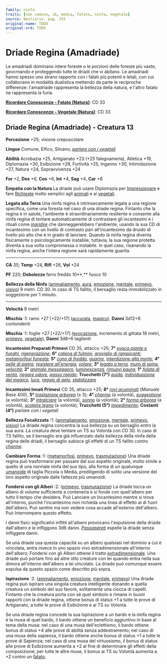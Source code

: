 ```yaml
---
family: ninfa
traits: [non comune, cb, media, fatato, ninfa, vegetale]
source: Bestiario, pag. 255
original-name: TODO
original-srd: TODO
---
```


# Driade Regina (Amadriade)

Le amadriadi dominano intere foreste o le porzioni delle foreste più vaste,
govcrnando e proteggendo tutte le driadi che vi abitano. Le amadriadi hanno
spesso uno strano rapporto con i fatati più potenti e letali, con cui
collaborano in modalità dualistica mettendo da parte le reciproche differenze:
l'amadriade rappresenta la bellezza della natura, e l'altro fatato ne
rappresenta la furia.

**[Ricordare Conoscenze - Fatato (Natura)](/azioni/ricordare-conoscenze)**: CD
33

**[Ricordare Conoscenze - Vegetale (Natura)](/azioni/ricordare-conoscenze)**: CD
33

## Driade Regina (Amadriade) - Creatura 13

**Percezione** +25; visione crepuscolare

**Lingue** Comune, Elfico, Silvano;
_[parlare con i vegetali](/incantesimi/parlare-con-i-vegetali)_

**Abilità** Acrobazia +25, Artigianato +23 (+25 falegnameria), Atletica +19,
Diplomazia +30, Esibizione +28, Furtività +25, Inganno +30, Intimidazione +27,
Natura +24, Sopravvivenza +24

**For** +2, **Des** +6, **Cos** +6, **Int** +4, **Sag** +4, **Car** +8

**Empatia con la Natura** La driade può usare Diplomazia per
[Impressionare](/azioni/impressionare) e fare [Richieste](/azioni/richiedere)
molto semplici agli [animali](/tratti/animale) e ai
[vegetali](/tratti/vegetale).

**Legata alla Terra** Una ninfa regina è intrinsecamente legata a una regione
specifica, come una foresta nel caso di una driade regina. Fintanto che la
regina è in salute, l'ambiente è straordinariamente resiliente e consente alla
ninfa regina di tentare automaticamente di contrastare gli incantesimi e i
rituali come _[inaridire](/incantesimi/rituali)_ che danneggerebbero l'ambiente,
usando la sua CD di incantesimo con un livello di contrasto pari all'incantesimo
da druido di livello più alto che è in grado di lanciare. Quando la ninfa regina
diventa fisicamente o psicologicamente instabile, tuttavia, la sua regione
protetta diventa a sua volta compromessa o instabile. ln quel caso, risanando la
ninfa regina, anche l'intera regione sarà rapidamente guarita.

---

**CA** 35; **Temp** +24, **Rifl** +26, **Vol** +24

**PF** 220; **Debolezze** ferro freddo 10\*\*,\*\* fuoco 10

**Bellezza della Ninfa** ([ammaliamento](/tratti/ammaliamento),
[aura](/tratti/aura), [emozione](/tratti/emozione), [mentale](/tratti/mentale),
[primevo](/tratti/primevo), [visivo](/tratti/visivo)) 9 metri. CD 30. In caso di
TS fallito, il bersaglio resta immobilizzato in soggezione per 1 minuto.

---

**Velocità** 9 metri

**Mischia** :1: ramo +27 \[+22/+17] ([accurata](/tratti/accurata),
[magico](/tratti/magico)), **Danni** 3d12+8 contundenti

**Mischia** :1: foglie +27 \[+22/+17] ([evocazione](/tratti/evocazione),
incremento di gittata 18 metri, [primevo](/tratti/primevo),
[vegetale](/tratti/vegetale)), **Danni** 3d8+6 taglienti

**Incantesimi Preparati Primevi** CD 35, attacco +25; **7°**
_[evoca piante e funghi](/incantesimi/evoca-piante-e-funghi),
[rigenerazione](/incantesimi/rigenerazione)_; **6°**
_[catena di fulmini](/incantesimi/catena-di-fulmini),
[groviglio di rampicanti](/incantesimi/groviglio-di-rampicanti),
[metamorfosi funesta](/incantesimi/metamorfosi-funesta)_; **5°**
_[cono di freddo](/incantesimi/cono-di-freddo), [guarire](/incantesimi/guarire),
[interdizione alla morte](/incantesimi/interdizione-alla-morte)_; **4°**
_[pelle di pietra](/incantesimi/pelle-di-pietra),
[resistere all'energia](/incantesimi/resistere-allenergia),
[volare](/incantesimi/volare)_; **3°**
_[legato a terra](/incantesimi/legato-a-terra),
[muro di spine](/incantesimi/muro-di-spine), [velocità](/incantesimi/velocita)_;
**2°** _[animale messaggero](/incantesimi/animale-messaggero),
[luminescenza](/incantesimi/luminescenza),
[rimuovi paura](/incantesimi/rimuovi-paura)_; **1°**
_[folata di vento](/incantesimi/folata-di-vento),
[negare odore](/incantesimi/negare-odore),
[passo rapido](/incantesimi/passo-rapido)_; **Trucchetti (7°)**
_[guida](/incantesimi/guida),
[individuazione del magico](/incantesimi/individuazione-del-magico),
[luce](/incantesimi/luce), [raggio di gelo](/incantesimi/raggio-di-gelo),
[stabilizzare](/incantesimi/stabilizzare)_

**Incantesimi Innati Primevi** CD 35, attacco +25; **8°**
_[rovi acuminati](/incantesimi/incantesimi-focalizzati)_ (_Manuale Base_ 400),
**5°** _[traslazione arborea](/incantesimi/traslazione-arborea)_ (x 3); **4°**
_[charme](/incantesimi/charme)_ (a volontà),
_[suggestione](/incantesimi/suggestione)_ (a volontà); **3°**
_[intralciare](/incantesimi/intralciare)_ (a volontà),
_[sonno](/incantesimi/sonno)_ (a volontà); **2°**
_[forma arborea](/incantesimi/forma-arborea)_ (a volontà),
_[scolpire legno](/incantesimi/scolpire-legno)_ (a volontà); **Trucchetti (5°)**
_[impedimento](/incantesimi/impedimento)_; **Costanti (4°)** _parlare con i
vegetali_

**Bellezza Focalizzata** :1: ([ammaliamento](/tratti/ammaliamento),
[emozione](/tratti/emozione), [mentale](/tratti/mentale),
[primevo](/tratti/primevo), [visivo](/tratti/visivo)) La driade regina concentra
la sua bellezza su un bersaglio entro la sua aura. La creatura deve tentare un
TS su Volontà con CD 30. ln caso di TS fallito, se il bersaglio era già
influenzato dalla bellezza della ninfa della regina delle driadi, il bersaglio
subisce gli effetti di un TS fallito contro _[charme](/incantesimi/charme)_.

**Cambiare Forma** :1: ([metamorfosi](/tratti/metamorfosi),
[primevo](/tratti/primevo), [trasmutazione](/tratti/trasmutazione)) Una driade
regina può trasformarsi per passare dal suo aspetto originale, molto simile a
quello di una normale ninfa del suo tipo, alla forma di un qualunque
[umanoide](/tratti/umanoide) di taglia Piccola o Media, prediligendo di solito
una versione del loro aspetto originale dalle fattezze più umanoidi.

**Fondersi con gli Alberi** :2: ([primevo](/tratti/primevo),
[trasmutazione](/tratti/trasmutazione)) La driade tocca un albero di volume
sufficiente a contenerla e si fonde con quell'albero per tutto il tempo che
desidera. Può Lanciare un Incantesimo mentre si trova all'interno, purché
l'incantesimo non richieda una linea di effetto al di fuori dell'albero. Può
sentire ma non vedere cosa accade all'esterno dell'albero. Può Interrompere
questo effetto.

I danni fisici significativi inflitti all'albero provocano l'espulsione della
driade dall'albero e le infliggono 3d6 danni.
_[Passapareti](/incantesimi/passapareti)_ espelle la driade senza infliggere
danni.

Se una driade usa questa capacità su un albero qualsiasi nel dominio a cui è
vincolata, entra invece in uno spazio vivo extradimensionale all'interno
dell'albero; Fondersi con gli Alberi ottiene il tratto
[extradimensionale](/tratti/extradimensionale). Una driade può portare fino ad
altre otto creature con lei quando entra nella sua dimora all'interno
dell'albero a lei vincolato. La driade può comunque essere espulsa da questo
spazio come descritto più sopra.

**Ispirazione** :2: ([ammaliamento](/tratti/ammaliamento),
[emozione](/tratti/emozione), [mentale](/tratti/mentale),
[primevo](/tratti/primevo)) Una driade regina può ispirare una singola creatura
intelligente donando a quella creatura un simbolo del suo favore, solitamente
una ciocca di capelli. Fintanto che la creatura porta con sé quel simbolo e
rimane in buoni rapporti con la driade regina, ottiene bonus di status +1 a
tutte le prove di Artigianato, a tutte le prove di Esibizione e ai TS su
Volontà.

Se una driade regina concede la sua Ispirazione a un bardo e la ninfa regina è
la musa di quel bardo, il bardo ottiene un beneficio aggiuntivo in base al tema
della musa: nel caso di una musa dell'eclettismo, il bardo ottiene bonus di
status +4 alle prove di abilità senza addestramento; nel caso di una musa della
sapienza, il bardo ottiene anche bonus di status +1 a tutte le prove di
Sapienza; nel caso di una musa del virtuosismo, il bonus di status alle prove di
Esibizione aumenta a +2 al fine di determinare gli effetti della composizione;
per tutte le altre muse, il bonus ai TS su Volontà aumenta a +2 contro un
[fatato](/tratti/fatato).
